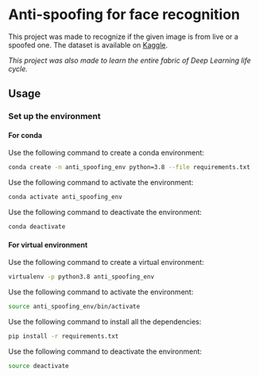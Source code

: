 # Anti-spoofing for face recognition

This project was made to recognize if the given image is from live or a spoofed one.
The dataset is available on [Kaggle](https://www.kaggle.com/datasets/tapakah68/anti-spoofing).

*This project was also made to learn the entire fabric of Deep Learning life cycle.*

## Usage

### Set up the environment

#### For conda
Use the following command to create a conda environment:

```bash
conda create -n anti_spoofing_env python=3.8 --file requirements.txt
```
Use the following command to activate the environment:

```bash
conda activate anti_spoofing_env
```

Use the following command to deactivate the environment:

```bash
conda deactivate
```

#### For virtual environment
Use the following command to create a virtual environment:

```bash
virtualenv -p python3.8 anti_spoofing_env
```
Use the following command to activate the environment:

```bash
source anti_spoofing_env/bin/activate
```

Use the following command to install all the dependencies:

```bash
pip install -r requirements.txt
```

Use the following command to deactivate the environment:

```bash
source deactivate
```